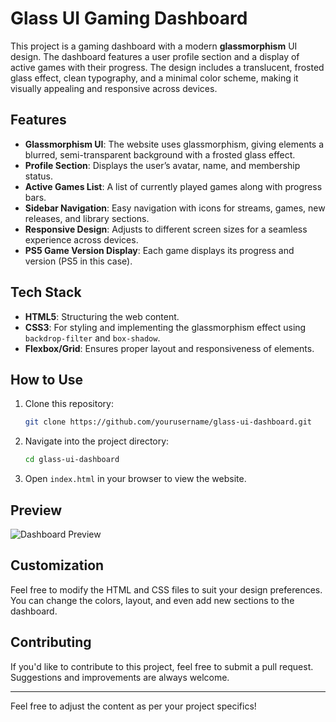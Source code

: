 # Glass UI Gaming Dashboard

This project is a gaming dashboard with a modern **glassmorphism** UI design. The dashboard features a user profile section and a display of active games with their progress. The design includes a translucent, frosted glass effect, clean typography, and a minimal color scheme, making it visually appealing and responsive across devices.

## Features

- **Glassmorphism UI**: The website uses glassmorphism, giving elements a blurred, semi-transparent background with a frosted glass effect.
- **Profile Section**: Displays the user’s avatar, name, and membership status.
- **Active Games List**: A list of currently played games along with progress bars.
- **Sidebar Navigation**: Easy navigation with icons for streams, games, new releases, and library sections.
- **Responsive Design**: Adjusts to different screen sizes for a seamless experience across devices.
- **PS5 Game Version Display**: Each game displays its progress and version (PS5 in this case).
  
## Tech Stack

- **HTML5**: Structuring the web content.
- **CSS3**: For styling and implementing the glassmorphism effect using `backdrop-filter` and `box-shadow`.
- **Flexbox/Grid**: Ensures proper layout and responsiveness of elements.

## How to Use

1. Clone this repository:
   ```bash
   git clone https://github.com/yourusername/glass-ui-dashboard.git
   ```

2. Navigate into the project directory:
   ```bash
   cd glass-ui-dashboard
   ```

3. Open `index.html` in your browser to view the website.

## Preview

![Dashboard Preview](preview.png)

## Customization

Feel free to modify the HTML and CSS files to suit your design preferences. You can change the colors, layout, and even add new sections to the dashboard.

## Contributing

If you'd like to contribute to this project, feel free to submit a pull request. Suggestions and improvements are always welcome.

---

Feel free to adjust the content as per your project specifics!
